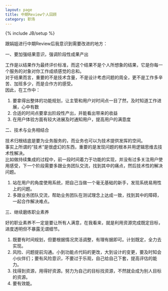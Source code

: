 ```yaml
---
layout: page
title: 中期Review个人回顾
category: 职场
---
```

{% include JB/setup %}

跟娟姐进行中期Review后我意识到需要改进的地方：  

一、要加强结果意识，强调阶段性成果产出  

工作是以结果作为最终评价标准，而这个结果不是个人所想象的结果，它是你每一个服务的对象对你工作成绩感觉的总和。  
对于结果而言，重要的不是技术含量，不是设计考虑问题的周全，更不是工作多辛苦、加班多少，而是合作方的感受。  
因此，在工作中：  

1. 要拿得出整体的功能规划，让主管和用户对时间点一目了然，及时知道工作进展，心中有数   
2. 合适的时间点要拿出阶段性产出，并能看出带来的收益  
3. 在用户体验方面有较大进展及时通知用户，提高用户的满意度   

二、技术与业务相结合  

技术归根结底是要为业务服务的，而业务也可以为技术提供发挥的空间。  
事实上所谓的“技术”是很虚幻的东西，重要的是发现问题的根本并用逻辑思维去技术性解决。  
比如做持续集成的过程中，前一段时间着力于功能的实现，并没有过多关注用户使用感受，下一个阶段需要多跟业务团队交流，找到其中的痛点，然后技术性的解决问题。

1. 站在用户的角度使用系统，把自己当做一个毫无基础的新手，发现系统易用性上的问题。  
2. 多跟业务团队交流，帮助业务团队在测试理念上达成一致，找到其中的障碍，一起合作解决难点。   

三、继续磨练职业素养

好的职业素养不一定是要让所有人满意，在我看来，就是利用资源完成既定目标，进度透明但不暴露无谓细节。

1. 既要有时间规划，但要根据情况灵活调整，有理有据即可。计划既定，全力去实现。  
2. 风险、问题提前沟通。小到功能点代码的更改，大到设计的变更，要及时知会小伙伴们；要有风险意识，不要过于乐观，自己给自己下套，提高评估的能力。   
3. 找得到资源，用得好资源。努力为自己的目标找资源，不然就会成为别人目标的资源。   
4. 要有效能。   